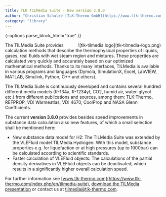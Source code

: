```yaml
---
title: TLK TILMedia Suite - New version 3.8.0
author: "Christian Schulze [TLK-Thermo GmbH](https://www.tlk-thermo.com/)"
category: "library"
---
```


{::options parse_block_html="true" /}

<div style="float: right">
![tlk-tilmedia logo](tlk-tilmedia-logo.png)
</div>

The TILMedia Suite provides calculation methods that describe the thermophysical properties
of liquids, gases, real fluids with wet steam region and mixtures. These properties are
calculated very quickly and accurately based on our optimized mathematical methods. Thanks
to its many interfaces, TILMedia is available in various programs and languages (Dymola,
SimulationX, Excel, LabVIEW, MATLAB, Simulink, Python, C++ and others).

The TILMedia Suite is continuously developed and contains several hundred different media
models (R-134a, R-1234yf, CO2, humid air, water-glycol etc.) from different publications
and sources, among them: TLK-Thermo, REFPROP, VDI Wärmeatlas, VDI 4670, CoolProp and
NASA Glenn Coefficients.

The current **version 3.8.0** provides besides speed improvements in substance data calculation
also new features, of which a small selection shall be mentioned here:

 - New substance data model for H2: The TILMedia Suite was extended by the VLEFluid model
   TILMedia.Hydrogen. With this model, substance properties e.g. for liquefaction or at high
   pressures (up to 1000bar) can be calculated according to scientific standards.
 - Faster calculation of VLEFluid objects: The calculations of the partial density derivatives
   in VLEFluid objects can be deactivated, which results in a significantly higher overall
   calculation speed.


For further information see [www.tlk-thermo.com](https://www.tlk-thermo.com/index.php/en/tilmedia-suite), [download the TILMedia presentation](https://www.tlk-thermo.com/images/tlk/content/presentations/TILMedia_Suite_EN_2019_September.pdf) or contact us at [tilmedia@tlk-thermo.com](mailto:tilmedia@tlk-thermo.com).

